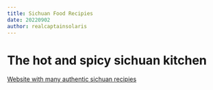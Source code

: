 ```yaml
---
title: Sichuan Food Recipies
date: 20220902
author: realcaptainsolaris
---
```


# The hot and spicy sichuan kitchen

[Website with many authentic sichuan recipies](https://www.chinasichuanfood.com/)
